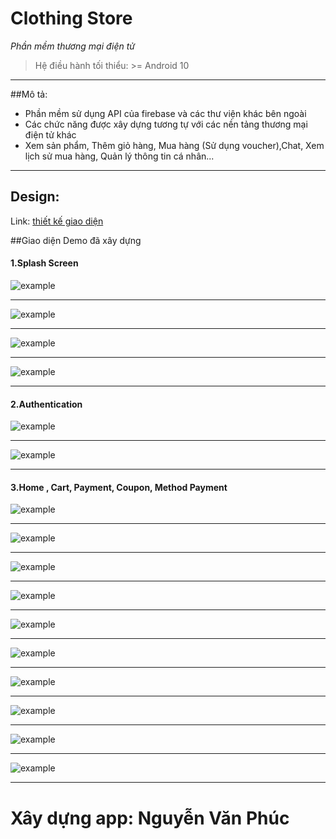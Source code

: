 # Clothing Store
*Phần mềm thương mại điện tử*
>Hệ điều hành tối thiểu: >= Android 10

---

##Mô tả:
- Phần mềm sử dụng API của firebase và các thư viện khác bên ngoài
- Các chức năng được xây dựng tương tự với các nền tảng thương mại điện tử khác
- Xem sản phẩm, Thêm giỏ hàng, Mua hàng (Sử dụng voucher),Chat, Xem lịch sử mua hàng, Quản lý thông tin cá nhân...

---

## Design: 
Link: [thiết kế giao diện](https://www.figma.com/file/aCTPI43xRXgEkn1yYFiOiM/Clothing-Store-App%2FFashion-E-Commerce-App-%7C-App%C2%A0UI%C2%A0Kit-(Community)?type=design&node-id=0-1&mode=design)

##Giao diện Demo đã xây dựng

#### 1.Splash Screen

![example](ImageDemo/Splash1.jpg)

---

![example](ImageDemo/Splash2.jpg)

***

![example](ImageDemo/Splash3.jpg)

***

![example](ImageDemo/Splash4.jpg)

***

#### 2.Authentication

![example](ImageDemo/login.jpg)

***

![example](ImageDemo/register.jpg)

***
#### 3.Home , Cart, Payment, Coupon, Method Payment

![example](ImageDemo/home1.jpg)

***

![example](ImageDemo/home2.jpg)

***

![example](ImageDemo/request_allow_notification.jpg)

***

![example](ImageDemo/product_details.jpg)

***

![example](ImageDemo/cart.jpg)

***

![example](ImageDemo/payment.jpg)

***

![example](ImageDemo/select_method_payment.jpg)

***

![example](ImageDemo/animation_loading_skeleton.jpg)

***

![example](ImageDemo/waiting_confirm.jpg)

***

![example](ImageDemo/track_order.jpg)

***



# Xây dựng app: Nguyễn Văn Phúc
